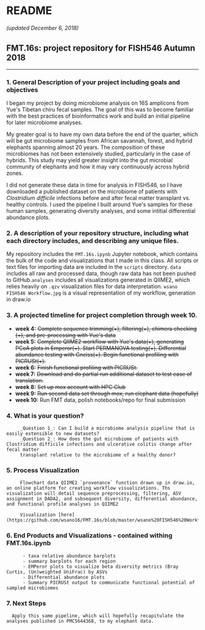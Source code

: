 # README
###### (updated December 6, 2018)

## FMT.16s: project repository for FISH546 Autumn 2018

***

### 1. General Description of your project including goals and objectives

   I began my project by doing microbiome analysis on 16S amplicons from Yue's Tibetan chiru fecal samples. The goal of this was to become familiar with the best practices of bioinformatics work and build an initial pipeline for later microbiome analyses.  
   
   My greater goal is to have my own data before the end of the quarter, which will be gut microbiome samples from African savannah, forest, and hybrid elephants spanning almost 20 years. The composition of these microbiomes has not been extensively studied, particularly in the case of hybrids. This study may yield greater insight into the gut microbial community of elephants and how it may vary continuously across hybrid zones.
   
   I did not generate these data in time for analysis in FISH546, so I have downloaded a published dataset on the microbiome of patients with _Clostridium difficile_ infections before and after fecal matter transplant vs. healthy controls. I used the pipeline I built around Yue's samples for these human samples, generating diversity analyses, and some intitial differential abundance plots.

### 2. A description of your repository structure, including what each directory includes, and describing any unique files.

  My repository includes the `FMT.16s.ipynb` Jupyter notebook, which contains the bulk of the code and visualizations that I made in this class. All scripts or text files for importing data are included in the `scripts` directory. `data` includes all raw and processed data, though raw data has not been pushed to GitHub.`analyses` includes all visualizations generated in QIIME2, which relies heavily on `.qzv` visualization files for data interpretation. 
  `wsano FISH546 Workflow.jpg` is a visual representation of my workflow, generation in draw.io

### 3. A projected timeline for project completion through week 10.

  *  **week 4:** ~~Complete sequence trimming(+), filtering(+), chimera checking (+), and pre-processing with Yue's data~~
  *  **week 5:** ~~Complete QIIME2 workflow with Yue's data(+), generating PCoA plots in Emperor(+). Start PERMANOVA testing(+). Differential abundance testing with Gneiss(+). Begin functional profiling with PICRUSt(+).~~
  *  **week 6:** ~~Finish functional profiling with PICRUSt.~~
  *  **week 7:** ~~Download and do partial run additional dataset to test ease of translation.~~
  *  **week 8:** ~~Set up mox account with HPC Club~~
  *  **week 9:** ~~Run second data set through mox, run elephant data (hopefully)~~
  *  **week 10:** Run FMT data, polish notebooks/repo for final submission
  
### 4. What is your question? 

         _Question 1_: Can I build a microbiome analysis pipeline that is easily extensible to new datasets?
         _Question 2_: How does the gut microbiome of patients with Clostridium difficile infections and ulcerative colitis change after fecal matter
         transplant relative to the microbiome of a healthy donor?
         
### 5. Process Visualization
         Flowchart data QIIME2 `provenance` function drawn up in draw.io, an online platform for creating workflow visualizations. Ths visualization will detail sequence preprocessing, filtering, ASV assignment in DADA2, and subsequent diversity, differential abundance, and functional profile analyses in QIIME2
         
         Visualization [here](https://github.com/wsano16/FMT.16s/blob/master/wsano%20FISH546%20Workflow.jpg)
         
### 6. End Products and Visualizations - contained withing FMT.16s.ipynb

          - taxa relative abundance barplots
          - summary barplots for each region
          - EMPeror plots to visualize beta diversity metrics (Bray Curtis, (Un)weighted UniFrac) by ASVs
          - Differential abundance plots
          - Summary PICRUSt output to communicate functional potential of sampled microbiomes
          
### 7. Next Steps
      Apply this same pipeline, which will hopefully recapitulate the analyses published in PMC5644368, to my elephant data.
